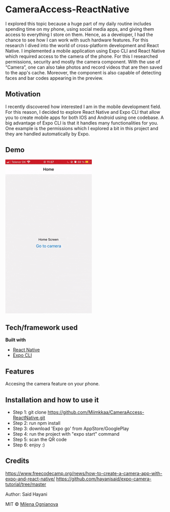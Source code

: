 # CameraAccess-ReactNative
I explored this topic because a huge part of my daily routine includes spending time on my phone, using social media apps, and giving them access to everything I store on them. Hence, as a developer, I had the chance to see how I can work with such hardware features. For this research I dived into the world of cross-platform development and React Native. I implemented a mobile application using Expo CLI and React Native which required access to the camera of the phone. For this I researched permissions, security and mostly the camera component. With the use of “Camera”, one can also take photos and record videos that are then saved to the app's cache. Moreover, the component is also capable of detecting faces and bar codes appearing in the preview.

## Motivation
I recently discovered how interested I am in the mobile development field. For this reason, I decided to explore React Native and Expo CLI that allow you to create mobile apps for both IOS and Android using one codebase. A big advantage of Expo CLI is that it handles many functionalities for you. One example is the permissions which I explored a bit in this project and they are handled automatically by Expo.
 
## Demo
![](https://github.com/Miimkkaa/CameraAccess-ReactNative/blob/main/Animated%20GIF-downsized_large.gif)

## Tech/framework used

<b>Built with</b>
- [React Native](https://reactnative.dev)
- [Expo CLI](https://docs.expo.io/)

## Features
Accesing the camera feature on your phone.

## Installation and how to use it
- Step 1: git clone https://github.com/Miimkkaa/CameraAccess-ReactNative.git
- Step 2: run npm install
- Step 3: download 'Expo go' from AppStore/GooglePlay
- Step 4: run the project with "expo start" command
- Step 5: scan the QR code
- Step 6: enjoy :)


## Credits
https://www.freecodecamp.org/news/how-to-create-a-camera-app-with-expo-and-react-native/
https://github.com/hayanisaid/expo-camera-tutorial/tree/master 

Author: Said Hayani


MIT © [Milena Ognianova]()
